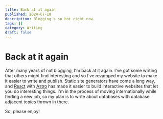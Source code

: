 ```yaml
---
title: Back at it again
published: 2024-07-10
description: Blogging's so hot right now.
tags: []
category: Writing
draft: false
---
```


# Back at it again

After many years of not blogging, I'm back at it again. I've got some writing that others might find interesting and so I've revamped my website to make it easier to write and publish. Static site generators have come a long way, and [React](https://react.dev) with [Astro](https://astro.build) has made it easier to build interactive websites that let you do interesting things. I'm in the process of moving internationally while finding a new job, so my plan is to write about databases with database adjacent topics thrown in there.

So, please enjoy!
